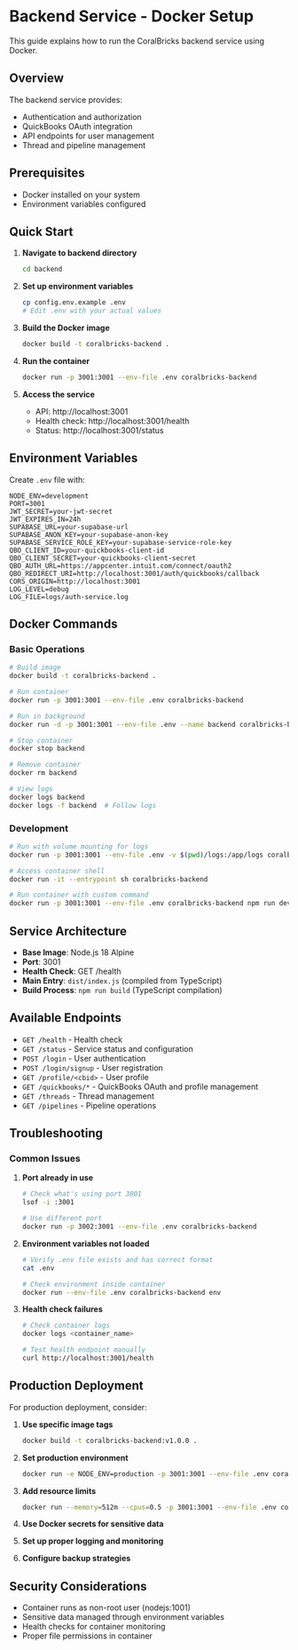 # Backend Service - Docker Setup

This guide explains how to run the CoralBricks backend service using Docker.

## Overview

The backend service provides:
- Authentication and authorization
- QuickBooks OAuth integration
- API endpoints for user management
- Thread and pipeline management

## Prerequisites

- Docker installed on your system
- Environment variables configured

## Quick Start

1. **Navigate to backend directory**
   ```bash
   cd backend
   ```

2. **Set up environment variables**
   ```bash
   cp config.env.example .env
   # Edit .env with your actual values
   ```

3. **Build the Docker image**
   ```bash
   docker build -t coralbricks-backend .
   ```

4. **Run the container**
   ```bash
   docker run -p 3001:3001 --env-file .env coralbricks-backend
   ```

5. **Access the service**
   - API: http://localhost:3001
   - Health check: http://localhost:3001/health
   - Status: http://localhost:3001/status

## Environment Variables

Create `.env` file with:
```env
NODE_ENV=development
PORT=3001
JWT_SECRET=your-jwt-secret
JWT_EXPIRES_IN=24h
SUPABASE_URL=your-supabase-url
SUPABASE_ANON_KEY=your-supabase-anon-key
SUPABASE_SERVICE_ROLE_KEY=your-supabase-service-role-key
QBO_CLIENT_ID=your-quickbooks-client-id
QBO_CLIENT_SECRET=your-quickbooks-client-secret
QBO_AUTH_URL=https://appcenter.intuit.com/connect/oauth2
QBO_REDIRECT_URI=http://localhost:3001/auth/quickbooks/callback
CORS_ORIGIN=http://localhost:3001
LOG_LEVEL=debug
LOG_FILE=logs/auth-service.log
```

## Docker Commands

### Basic Operations
```bash
# Build image
docker build -t coralbricks-backend .

# Run container
docker run -p 3001:3001 --env-file .env coralbricks-backend

# Run in background
docker run -d -p 3001:3001 --env-file .env --name backend coralbricks-backend

# Stop container
docker stop backend

# Remove container
docker rm backend

# View logs
docker logs backend
docker logs -f backend  # Follow logs
```

### Development
```bash
# Run with volume mounting for logs
docker run -p 3001:3001 --env-file .env -v $(pwd)/logs:/app/logs coralbricks-backend

# Access container shell
docker run -it --entrypoint sh coralbricks-backend

# Run container with custom command
docker run -p 3001:3001 --env-file .env coralbricks-backend npm run dev
```

## Service Architecture

- **Base Image**: Node.js 18 Alpine
- **Port**: 3001
- **Health Check**: GET /health
- **Main Entry**: `dist/index.js` (compiled from TypeScript)
- **Build Process**: `npm run build` (TypeScript compilation)

## Available Endpoints

- `GET /health` - Health check
- `GET /status` - Service status and configuration
- `POST /login` - User authentication
- `POST /login/signup` - User registration
- `GET /profile/<cbid>` - User profile
- `GET /quickbooks/*` - QuickBooks OAuth and profile management
- `GET /threads` - Thread management
- `GET /pipelines` - Pipeline operations

## Troubleshooting

### Common Issues

1. **Port already in use**
   ```bash
   # Check what's using port 3001
   lsof -i :3001
   
   # Use different port
   docker run -p 3002:3001 --env-file .env coralbricks-backend
   ```

2. **Environment variables not loaded**
   ```bash
   # Verify .env file exists and has correct format
   cat .env
   
   # Check environment inside container
   docker run --env-file .env coralbricks-backend env
   ```

3. **Health check failures**
   ```bash
   # Check container logs
   docker logs <container_name>
   
   # Test health endpoint manually
   curl http://localhost:3001/health
   ```

## Production Deployment

For production deployment, consider:

1. **Use specific image tags**
   ```bash
   docker build -t coralbricks-backend:v1.0.0 .
   ```

2. **Set production environment**
   ```bash
   docker run -e NODE_ENV=production -p 3001:3001 --env-file .env coralbricks-backend
   ```

3. **Add resource limits**
   ```bash
   docker run --memory=512m --cpus=0.5 -p 3001:3001 --env-file .env coralbricks-backend
   ```

4. **Use Docker secrets for sensitive data**
5. **Set up proper logging and monitoring**
6. **Configure backup strategies**

## Security Considerations

- Container runs as non-root user (nodejs:1001)
- Sensitive data managed through environment variables
- Health checks for container monitoring
- Proper file permissions in container 